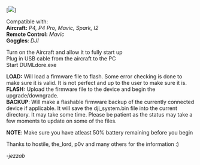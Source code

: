 [<img src=https://media.giphy.com/media/nQfQayikD5rX2/giphy.gif>]

Compatible with:<br>
**Aircraft:** *P4, P4 Pro, Mavic, Spark, I2*<br>
**Remote Control:** *Mavic*<br>
**Goggles**: *DJI*<br>

Turn on the Aircraft and allow it to fully start up<br>
Plug in USB cable from the aircraft to the PC<br>
Start DUMLdore.exe<br>

**LOAD:** Will load a firmware file to flash. Some error checking is done to make sure it is valid. It is not perfect and up to the user to make sure it is.<br>
**FLASH:** Upload the firmware file to the device and begin the upgrade/downgrade.<br>
**BACKUP**: Will make a flashable firmware backup of the currently connected device if applicable. It will save the dji_system.bin file into the current directory. It may take some time. Please be patient as the status may take a few moments to update on some of the files.<br>

**NOTE**: Make sure you have atleast 50% battery remaining before you begin

Thanks to hostile, the_lord, p0v and many others for the information :)

*-jezzab*

